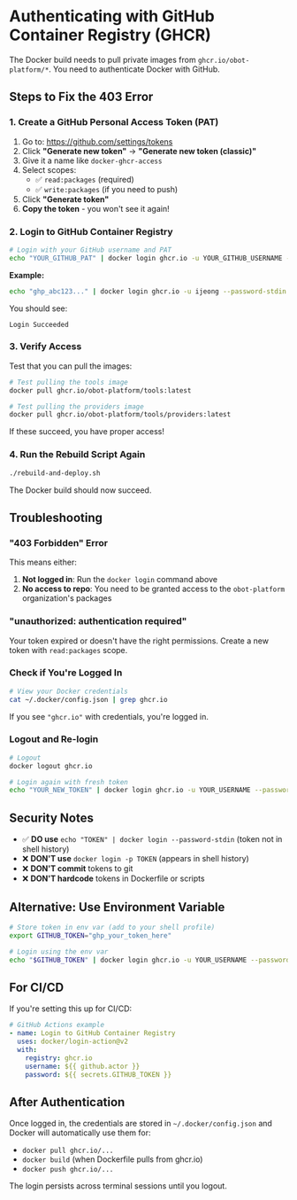# Authenticating with GitHub Container Registry (GHCR)

The Docker build needs to pull private images from `ghcr.io/obot-platform/*`. You need to authenticate Docker with GitHub.

## Steps to Fix the 403 Error

### 1. Create a GitHub Personal Access Token (PAT)

1. Go to: https://github.com/settings/tokens
2. Click **"Generate new token"** → **"Generate new token (classic)"**
3. Give it a name like `docker-ghcr-access`
4. Select scopes:
   - ✅ `read:packages` (required)
   - ✅ `write:packages` (if you need to push)
5. Click **"Generate token"**
6. **Copy the token** - you won't see it again!

### 2. Login to GitHub Container Registry

```bash
# Login with your GitHub username and PAT
echo "YOUR_GITHUB_PAT" | docker login ghcr.io -u YOUR_GITHUB_USERNAME --password-stdin
```

**Example:**
```bash
echo "ghp_abc123..." | docker login ghcr.io -u ijeong --password-stdin
```

You should see:
```
Login Succeeded
```

### 3. Verify Access

Test that you can pull the images:

```bash
# Test pulling the tools image
docker pull ghcr.io/obot-platform/tools:latest

# Test pulling the providers image
docker pull ghcr.io/obot-platform/tools/providers:latest
```

If these succeed, you have proper access!

### 4. Run the Rebuild Script Again

```bash
./rebuild-and-deploy.sh
```

The Docker build should now succeed.

## Troubleshooting

### "403 Forbidden" Error

This means either:
1. **Not logged in**: Run the `docker login` command above
2. **No access to repo**: You need to be granted access to the `obot-platform` organization's packages

### "unauthorized: authentication required"

Your token expired or doesn't have the right permissions. Create a new token with `read:packages` scope.

### Check if You're Logged In

```bash
# View your Docker credentials
cat ~/.docker/config.json | grep ghcr.io
```

If you see `"ghcr.io"` with credentials, you're logged in.

### Logout and Re-login

```bash
# Logout
docker logout ghcr.io

# Login again with fresh token
echo "YOUR_NEW_TOKEN" | docker login ghcr.io -u YOUR_USERNAME --password-stdin
```

## Security Notes

- ✅ **DO use** `echo "TOKEN" | docker login --password-stdin` (token not in shell history)
- ❌ **DON'T use** `docker login -p TOKEN` (appears in shell history)
- ❌ **DON'T commit** tokens to git
- ❌ **DON'T hardcode** tokens in Dockerfile or scripts

## Alternative: Use Environment Variable

```bash
# Store token in env var (add to your shell profile)
export GITHUB_TOKEN="ghp_your_token_here"

# Login using the env var
echo "$GITHUB_TOKEN" | docker login ghcr.io -u YOUR_USERNAME --password-stdin
```

## For CI/CD

If you're setting this up for CI/CD:

```yaml
# GitHub Actions example
- name: Login to GitHub Container Registry
  uses: docker/login-action@v2
  with:
    registry: ghcr.io
    username: ${{ github.actor }}
    password: ${{ secrets.GITHUB_TOKEN }}
```

## After Authentication

Once logged in, the credentials are stored in `~/.docker/config.json` and Docker will automatically use them for:
- `docker pull ghcr.io/...`
- `docker build` (when Dockerfile pulls from ghcr.io)
- `docker push ghcr.io/...`

The login persists across terminal sessions until you logout.


